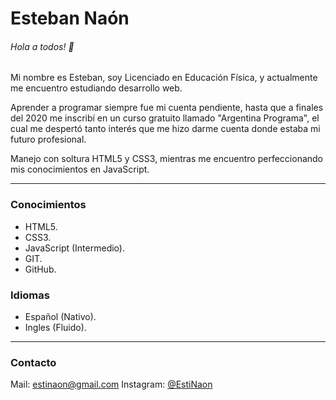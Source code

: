 # Esteban Naón
###### Hola a todos! 👋
Mi nombre es Esteban, soy Licenciado en Educación Física, y actualmente me encuentro estudiando desarrollo web.

Aprender a programar siempre fue mi cuenta pendiente, hasta que a finales del 2020 me inscribí en un curso gratuito llamado "Argentina Programa", el cual me despertó tanto interés que me hizo darme cuenta donde estaba mi futuro profesional.

Manejo con soltura HTML5 y CSS3, mientras me encuentro perfeccionando mis conocimientos en JavaScript.

------------
### Conocimientos
- HTML5.
- CSS3.
- JavaScript (Intermedio).
- GIT.
- GitHub.

### Idiomas
- Español (Nativo).
- Ingles (Fluido).
------------
### Contacto
Mail: estinaon@gmail.com
Instagram: [@EstiNaon](https://www.instagram.com/estinaon/ "@EstiNaon")
